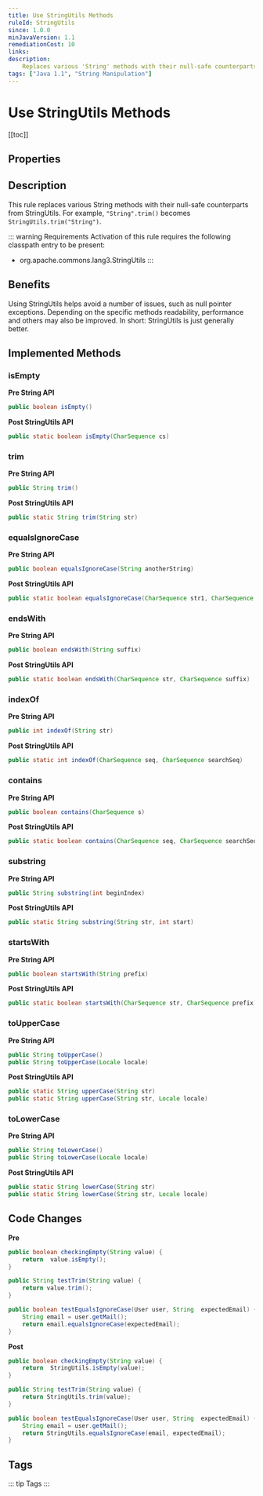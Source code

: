 ```yaml
---
title: Use StringUtils Methods
ruleId: StringUtils
since: 1.0.0
minJavaVersion: 1.1
remediationCost: 10
links:
description:
    Replaces various 'String' methods with their null-safe counterparts from 'StringUtils'.
tags: ["Java 1.1", "String Manipulation"]
---
```


# Use StringUtils Methods

[[toc]]

## Properties

<RuleProperties />


## Description

This rule replaces various String methods with their null-safe counterparts from StringUtils.
For example, `"String".trim()` becomes `StringUtils.trim("String")`.

::: warning Requirements
Activation of this rule requires the following classpath entry to be present:
* org.apache.commons.lang3.StringUtils
:::

## Benefits

Using StringUtils helps avoid a number of issues, such as null pointer exceptions. Depending on the specific methods readability, performance and others may also be improved. In short: StringUtils is just generally better.   


## Implemented Methods

### isEmpty

__Pre String API__

``` java
public boolean isEmpty()
```

__Post StringUtils API__

``` java
public static boolean isEmpty(CharSequence cs)
```

### trim

__Pre String API__

``` java
public String trim()
```

__Post StringUtils API__

``` java
public static String trim(String str)
```

### equalsIgnoreCase

__Pre String API__

``` java
public boolean equalsIgnoreCase(String anotherString)
```

__Post StringUtils API__

``` java
public static boolean equalsIgnoreCase(CharSequence str1, CharSequence str2)
```

### endsWith

__Pre String API__

``` java
public boolean endsWith(String suffix)
```

__Post StringUtils API__

``` java
public static boolean endsWith(CharSequence str, CharSequence suffix)
```

### indexOf

__Pre String API__

``` java
public int indexOf(String str)
```

__Post StringUtils API__

``` java
public static int indexOf(CharSequence seq, CharSequence searchSeq)
```

### contains

__Pre String API__

``` java
public boolean contains(CharSequence s)
```

__Post StringUtils API__

``` java
public static boolean contains(CharSequence seq, CharSequence searchSeq)
```

### substring

__Pre String API__

``` java
public String substring(int beginIndex)
```

__Post StringUtils API__

``` java
public static String substring(String str, int start)
```

### startsWith

__Pre String API__

``` java
public boolean startsWith(String prefix)
```

__Post StringUtils API__

``` java
public static boolean startsWith(CharSequence str, CharSequence prefix)
```

### toUpperCase

__Pre String API__

``` java
public String toUpperCase()
public String toUpperCase(Locale locale)
```

__Post StringUtils API__

``` java
public static String upperCase(String str)
public static String upperCase(String str, Locale locale)
```

### toLowerCase

__Pre String API__

``` java
public String toLowerCase()
public String toLowerCase(Locale locale)
```

__Post StringUtils API__

``` java
public static String lowerCase(String str)
public static String lowerCase(String str, Locale locale)
```

## Code Changes

__Pre__

```java
public boolean checkingEmpty(String value) {
    return  value.isEmpty();
}

public String testTrim(String value) {
    return value.trim();
}

public boolean testEqualsIgnoreCase(User user, String  expectedEmail) {
    String email = user.getMail();
    return email.equalsIgnoreCase(expectedEmail);
}
```

__Post__

```java
public boolean checkingEmpty(String value) {
    return  StringUtils.isEmpty(value);
}

public String testTrim(String value) {
    return StringUtils.trim(value);
}

public boolean testEqualsIgnoreCase(User user, String  expectedEmail) {
    String email = user.getMail();
    return StringUtils.equalsIgnoreCase(email, expectedEmail);
}
```

<VersionNotice />


## Tags

::: tip Tags
<TagLinks />
:::
